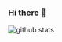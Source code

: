 ### Hi there 👋

![github stats](https://github-readme-stats.vercel.app/api?username=cjdutoit&show_icons=true&line_height=30)

